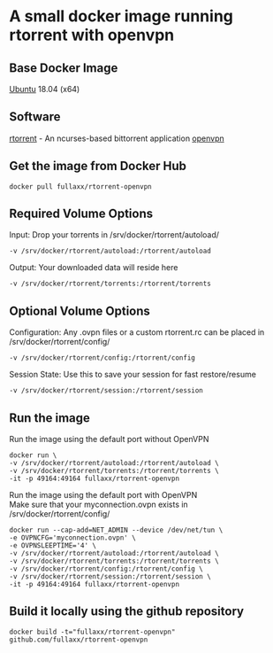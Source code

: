 # A small docker image running rtorrent with openvpn

## Base Docker Image
[Ubuntu](https://hub.docker.com/_/ubuntu) 18.04 (x64)

## Software
[rtorrent](https://rakshasa.github.io/rtorrent/) - An ncurses-based bittorrent application
[openvpn](https://openvpn.net/)

## Get the image from Docker Hub
```
docker pull fullaxx/rtorrent-openvpn
```

## Required Volume Options
Input: Drop your torrents in /srv/docker/rtorrent/autoload/
```
-v /srv/docker/rtorrent/autoload:/rtorrent/autoload
```
Output: Your downloaded data will reside here
```
-v /srv/docker/rtorrent/torrents:/rtorrent/torrents
```
## Optional Volume Options
Configuration: Any .ovpn files or a custom rtorrent.rc can be placed in /srv/docker/rtorrent/config/
```
-v /srv/docker/rtorrent/config:/rtorrent/config
```
Session State: Use this to save your session for fast restore/resume
```
-v /srv/docker/rtorrent/session:/rtorrent/session
```

## Run the image
Run the image using the default port without OpenVPN
```
docker run \
-v /srv/docker/rtorrent/autoload:/rtorrent/autoload \
-v /srv/docker/rtorrent/torrents:/rtorrent/torrents \
-it -p 49164:49164 fullaxx/rtorrent-openvpn
```
Run the image using the default port with OpenVPN \
Make sure that your myconnection.ovpn exists in /srv/docker/rtorrent/config/
```
docker run --cap-add=NET_ADMIN --device /dev/net/tun \
-e OVPNCFG='myconnection.ovpn' \
-e OVPNSLEEPTIME='4' \
-v /srv/docker/rtorrent/autoload:/rtorrent/autoload \
-v /srv/docker/rtorrent/torrents:/rtorrent/torrents \
-v /srv/docker/rtorrent/config:/rtorrent/config \
-v /srv/docker/rtorrent/session:/rtorrent/session \
-it -p 49164:49164 fullaxx/rtorrent-openvpn
```

## Build it locally using the github repository
```
docker build -t="fullaxx/rtorrent-openvpn" github.com/fullaxx/rtorrent-openvpn
```
